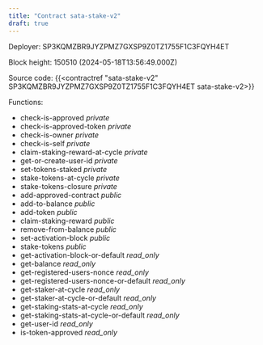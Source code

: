 ```yaml
---
title: "Contract sata-stake-v2"
draft: true
---
```

Deployer: SP3KQMZBR9JYZPMZ7GXSP9Z0TZ1755F1C3FQYH4ET


 



Block height: 150510 (2024-05-18T13:56:49.000Z)

Source code: {{<contractref "sata-stake-v2" SP3KQMZBR9JYZPMZ7GXSP9Z0TZ1755F1C3FQYH4ET sata-stake-v2>}}

Functions:

* check-is-approved _private_
* check-is-approved-token _private_
* check-is-owner _private_
* check-is-self _private_
* claim-staking-reward-at-cycle _private_
* get-or-create-user-id _private_
* set-tokens-staked _private_
* stake-tokens-at-cycle _private_
* stake-tokens-closure _private_
* add-approved-contract _public_
* add-to-balance _public_
* add-token _public_
* claim-staking-reward _public_
* remove-from-balance _public_
* set-activation-block _public_
* stake-tokens _public_
* get-activation-block-or-default _read_only_
* get-balance _read_only_
* get-registered-users-nonce _read_only_
* get-registered-users-nonce-or-default _read_only_
* get-staker-at-cycle _read_only_
* get-staker-at-cycle-or-default _read_only_
* get-staking-stats-at-cycle _read_only_
* get-staking-stats-at-cycle-or-default _read_only_
* get-user-id _read_only_
* is-token-approved _read_only_
